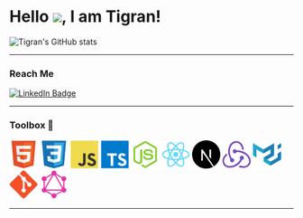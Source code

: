 # Hello <img src="https://raw.githubusercontent.com/MartinHeinz/MartinHeinz/master/wave.gif" width="30px">, I am Tigran!

![Tigran's GitHub stats](https://github-readme-stats.vercel.app/api?username=PetrosyanTigran&show_icons=true&theme=radical)

---

### Reach Me
[![LinkedIn Badge](https://img.shields.io/badge/LinkedIn-Profile-informational?style=flat&logo=linkedin&logoColor=white&color=0D76A8)](https://www.linkedin.com/in/tpetrosyan/)

---

### Toolbox 🧰

<img src="https://raw.githubusercontent.com/devicons/devicon/9f4f5cdb393299a81125eb5127929ea7bfe42889/icons/html5/html5-original.svg" height="50px" width="50px" alt="html logo" />  <img src="https://raw.githubusercontent.com/devicons/devicon/9f4f5cdb393299a81125eb5127929ea7bfe42889/icons/css3/css3-original.svg"  height="50px" width="50px" alt="css logo" />  <img src="https://raw.githubusercontent.com/devicons/devicon/9f4f5cdb393299a81125eb5127929ea7bfe42889/icons/javascript/javascript-original.svg"  height="50px" width="50px" alt="js logo" />  <img src="https://raw.githubusercontent.com/devicons/devicon/9f4f5cdb393299a81125eb5127929ea7bfe42889/icons/typescript/typescript-original.svg"  height="50px" width="50px" alt="ts logo" />  <img src="https://raw.githubusercontent.com/devicons/devicon/9f4f5cdb393299a81125eb5127929ea7bfe42889/icons/nodejs/nodejs-original.svg"  height="50px" width="50px" alt="node logo" /> <img src="https://raw.githubusercontent.com/devicons/devicon/9f4f5cdb393299a81125eb5127929ea7bfe42889/icons/react/react-original.svg"  height="50px" width="50px" alt="react logo" /> <img src="https://raw.githubusercontent.com/devicons/devicon/9f4f5cdb393299a81125eb5127929ea7bfe42889/icons/nextjs/nextjs-original.svg"  height="50px" width="50px" alt="next logo" /> <img src="https://raw.githubusercontent.com/devicons/devicon/9f4f5cdb393299a81125eb5127929ea7bfe42889/icons/redux/redux-original.svg"  height="50px" width="50px" alt="redux logo" /> <img src="https://raw.githubusercontent.com/devicons/devicon/9f4f5cdb393299a81125eb5127929ea7bfe42889/icons/materialui/materialui-original.svg"  height="50px" width="50px" alt="materialui logo" /> <img src="https://raw.githubusercontent.com/devicons/devicon/9f4f5cdb393299a81125eb5127929ea7bfe42889/icons/git/git-original.svg"  height="50px" width="50px" alt="git logo" /> <img src="https://raw.githubusercontent.com/devicons/devicon/9f4f5cdb393299a81125eb5127929ea7bfe42889/icons/graphql/graphql-plain.svg"  height="50px" width="50px" alt="graphql logo" />

---
